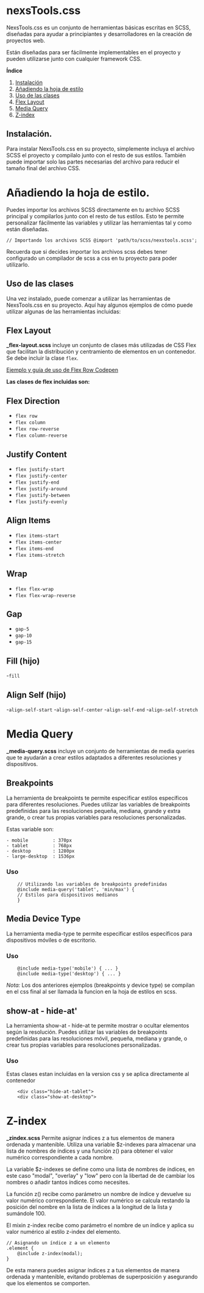 # nexsTools.css

NexsTools.css es un conjunto de herramientas básicas escritas en SCSS, diseñadas para ayudar a principiantes y 
desarrolladores en la creación de proyectos web.

Están diseñadas para ser fácilmente implementables en el proyecto y pueden utilizarse junto con cualquier framework CSS.

**Índice**

1. [Instalación](#install)
2. [Añadiendo la hoja de estilo](#addcss)
3. [Uso de las clases](#use)
4. [Flex Layout](#flexlayout)
5. [Media Query](#mediaquery)
6. [Z-index](#zindex)


## Instalación. <a name='install'></a>

Para instalar NexsTools.css en su proyecto, simplemente incluya el archivo SCSS el proyecto y compilalo junto con el 
resto de sus estilos. También puede importar solo las partes necesarias del archivo para reducir el tamaño final del 
archivo CSS.

# Añadiendo la hoja de estilo. <a name='addcss'></a>

Puedes importar los archivos SCSS directamente en tu archivo SCSS principal y 
compilarlos junto con el resto de tus estilos. Esto te permite personalizar fácilmente las variables y utilizar 
las herramientas tal y como están diseñadas.

`// Importando los archivos SCSS
@import 'path/to/scss/nexstools.scss';`

Recuerda que si decides importar los archivos scss debes tener configurado un compilador de scss a css en tu 
proyecto para poder utilizarlo.

## Uso de las clases <a name='use'></a>

Una vez instalado, puede comenzar a utilizar las herramientas de NexsTools.css en su proyecto. Aquí hay algunos 
ejemplos de cómo puede utilizar algunas de las herramientas incluidas:

## Flex Layout <a name='flexlayout'></a>

**_flex-layout.scss** incluye un conjunto de clases más utilizadas de CSS Flex que facilitan la distribución y 
centramiento de elementos en un contenedor. Se debe incluir la clase `flex`.

[Ejemplo y guía de uso de Flex Row Codepen](https://codepen.io/ggd14/pen/poZeYNw)

**Las clases de flex incluidas son:**

## Flex Direction

- `flex row`
- `flex column`
- `flex row-reverse`
- `flex column-reverse`

## Justify Content

- `flex justify-start`
- `flex justify-center`
- `flex justify-end`
- `flex justify-around`
- `flex justify-between`
- `flex justify-evenly`

## Align Items

- `flex items-start`
- `flex items-center`
- `flex items-end`
- `flex items-stretch`

## Wrap

- `flex flex-wrap`
- `flex flex-wrap-reverse`

## Gap
 
- `gap-5`
- `gap-10`
- `gap-15`

## Fill (hijo)

-`fill`

## Align Self (hijo)
-`align-self-start`
-`align-self-center`
-`align-self-end`
-`align-self-stretch`


# Media Query <a name='mediaquery'></a>

**_media-query.scss** incluye un conjunto de herramientas de media queries que te ayudarán a crear estilos 
adaptados a diferentes resoluciones y dispositivos.

## Breakpoints

La herramienta de breakpoints te permite especificar estilos específicos para diferentes resoluciones. 
Puedes utilizar las variables de breakpoints predefinidas para las resoluciones pequeña, mediana, grande y extra grande, 
o crear tus propias variables para resoluciones personalizadas.

Estas variable son:

```
- mobile         : 370px
- tablet         : 768px
- desktop        : 1280px
- large-desktop  : 1536px
```
  
### Uso
```
    // Utilizando las variables de breakpoints predefinidas  
    @include media-query('tablet', 'min/max') {  
    // Estilos para dispositivos medianos 
    }
```

## Media Device Type

La herramienta media-type te permite especificar estilos específicos para dispositivos móviles o de escritorio.

### Uso
    
```
    @include media-type('mobile') { ... } 
    @include media-type('desktop') { ... }
```


*Nota:* Los dos anteriores ejemplos (breakpoints y device type) se compilan en el css final al ser llamada la funcion 
en la hoja de estilos en scss.


## show-at - hide-at'

La herramienta show-at - hide-at te permite mostrar o ocultar elementos según la resolución. Puedes utilizar 
las variables de breakpoints predefinidas para las resoluciones móvil, pequeña, mediana y grande, o crear tus propias 
variables para resoluciones personalizadas.

### Uso

Estas clases estan incluidas en la version css y se aplica directamente al contenedor

```
    <div class="hide-at-tablet">
    <div class="show-at-desktop">
```


# Z-index <a name='zindex'></a>

**_zindex.scss** Permite asignar índices z a tus elementos de manera ordenada y mantenible. Utiliza una variable 
$z-indexes para almacenar una lista de nombres de índices y una función z() para obtener el valor numérico 
correspondiente a cada nombre.

La variable $z-indexes se define como una lista de nombres de índices, en este caso "modal", "overlay" y "low" pero con
la libertad de de cambiar los nombres o añadir tantos índices como necesites.

La función z() recibe como parámetro un nombre de índice y devuelve su valor numérico correspondiente. El valor 
numérico se calcula restando la posición del nombre en la lista de índices a la longitud de la lista y sumándole 100.

El mixin z-index recibe como parámetro el nombre de un índice y aplica su valor numérico al estilo z-index del elemento.

```
// Asignando un índice z a un elemento
.element {
    @include z-index(modal);
}
```
De esta manera puedes asignar índices z a tus elementos de manera ordenada y mantenible, evitando problemas de 
superposición y asegurando que los elementos se comporten.


